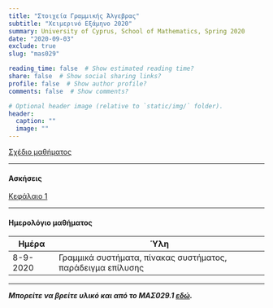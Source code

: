 ```yaml
---
title: "Στοιχεία Γραμμικής Άλγεβρας"
subtitle: "Χειμερινό Εξάμηνο 2020"
summary: University of Cyprus, School of Mathematics, Spring 2020
date: "2020-09-03"
exclude: true
slug: "mas029"

reading_time: false  # Show estimated reading time?
share: false  # Show social sharing links?
profile: false  # Show author profile?
comments: false  # Show comments?

# Optional header image (relative to `static/img/` folder).
header:
  caption: ""
  image: ""
---
```


[Σχέδιο μαθήματος](/teaching/mas029/mas029.2_autumn_2020_syllabus.pdf)

---

#### Ασκήσεις

[Κεφάλαιο 1](/teaching/mas029/mas029_exercises_1.pdf)

---

#### Ημερολόγιο μαθήματος
| Ημέρα       | Ύλη |
| ----------- | ----------- |
| 8-9-2020      | Γραμμικά συστήματα, πίνακας συστήματος, παράδειγμα επίλυσης|

---

***Μπορείτε να βρείτε υλικό και από το ΜΑΣ029.1 [εδώ](http://www.mas.ucy.ac.cy/~kleopatr/Home/teaching/mas029f20.html).***
